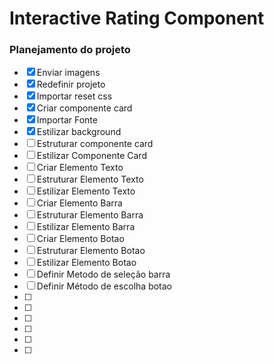 # Interactive Rating Component 

### Planejamento do projeto 

- [x] Enviar imagens
- [x] Redefinir projeto
- [x] Importar reset css
- [x] Criar componente card 
- [x] Importar Fonte
- [x] Estilizar background
- [ ] Estruturar componente card
- [ ] Estilizar Componente Card
- [ ] Criar Elemento Texto
- [ ] Estruturar Elemento Texto
- [ ] Estilizar Elemento Texto
- [ ] Criar Elemento Barra
- [ ] Estruturar Elemento Barra
- [ ] Estilizar Elemento Barra
- [ ] Criar Elemento Botao
- [ ] Estruturar Elemento Botao
- [ ] Estilizar Elemento Botao
- [ ] Definir Metodo de seleção barra
- [ ] Definir Método de escolha botao
- [ ] 
- [ ] 
- [ ] 
- [ ] 
- [ ] 
- [ ] 
